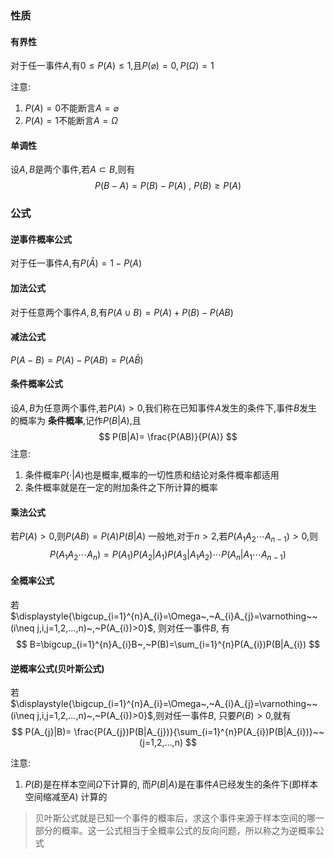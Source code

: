 


### 性质
#### 有界性
对于任一事件$A$,有$0\leq P(A)\leq 1$,且$P(\varnothing)=0,P(\Omega)=1$

注意:
1. $P(A)=0$不能断言$A=\varnothing$
2. $P(A)=1$不能断言$A=\Omega$
#### 单调性
设$A,B$是两个事件,若$A\subset B$,则有
$$
P(B-A)=P(B)-P(A)~,~P(B)\geq  P(A)
$$

### 公式
#### 逆事件概率公式
对于任一事件$A$,有$P(\bar{A})=1-P(A)$
#### 加法公式
对于任意两个事件$A,B$,有$P(A\cup B)=P(A)+P(B)-P(AB)$
#### 减法公式
$P(A-B)=P(A)-P(AB)=P(A\bar{B})$
#### 条件概率公式
设$A,B$为任意两个事件,若$P(A)>0$,我们称在已知事件$A$发生的条件下,事件$B$发生的概率为 **条件概率**,记作$P(B|A)$,且
$$
P(B|A)= \frac{P(AB)}{P(A)}
$$
注意: 
1. 条件概率$P(\cdot|A)$也是概率,概率的一切性质和结论对条件概率都适用
2. 条件概率就是在一定的附加条件之下所计算的概率 
#### 乘法公式
若$P(A)>0$,则$P(AB)=P(A)P(B|A)$
一般地,对于$n>2$,若$P(A_{1}A_{2}\cdots A_{n-1})>0$,则
$$
P(A_{1}A_{2}\cdots A_{n})=P(A_{1})P(A_{2}|A_{1})P(A_{3}|A_{1}A_{2})\cdots P(A_{n}|A_{1}\cdots A_{n-1})
$$
#### 全概率公式
若$\displaystyle{\bigcup_{i=1}^{n}A_{i}=\Omega~,~A_{i}A_{j}=\varnothing~~(i\neq j,i,j=1,2,...,n)~,~P(A_{i})>0}$, 则对任一事件$B$, 有
$$
B=\bigcup_{i=1}^{n}A_{i}B~,~P(B)=\sum_{i=1}^{n}P(A_{i})P(B|A_{i})
$$

#### 逆概率公式(贝叶斯公式)
若$\displaystyle{\bigcup_{i=1}^{n}A_{i}=\Omega~,~A_{i}A_{j}=\varnothing~~(i\neq j,i,j=1,2,...,n)~,~P(A_{i})>0}$,则对任一事件$B$, 只要$P(B)>0$,就有
$$
P(A_{j}|B)= \frac{P(A_{j})P(B|A_{j})}{\sum_{i=1}^{n}P(A_{i})P(B|A_{i})}~~(j=1,2,...,n)
$$

注意:
1. $P(B)$是在样本空间$\Omega$下计算的, 而$P(B|A)$是在事件$A$已经发生的条件下(即样本空间缩减至$A$) 计算的
> 贝叶斯公式就是已知一个事件的概率后，求这个事件来源于样本空间的哪一部分的概率。这一公式相当于全概率公式的反向问题，所以称之为逆概率公式
